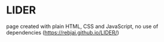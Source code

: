 # LIDER
page created with plain HTML, CSS and JavaScript, no use of dependencies
(https://rebjai.github.io/LIDER/)
